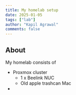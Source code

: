 ```yaml
---
title: My homelab setup
date: 2025-01-05
tags: ["lab"]
author: "Kapil Agrawal"
comments: false
---
```


## About

My homelab consists of 

- Proxmox cluster
    - 1 x Beelink NUC
    - Old apple trashcan Mac
-